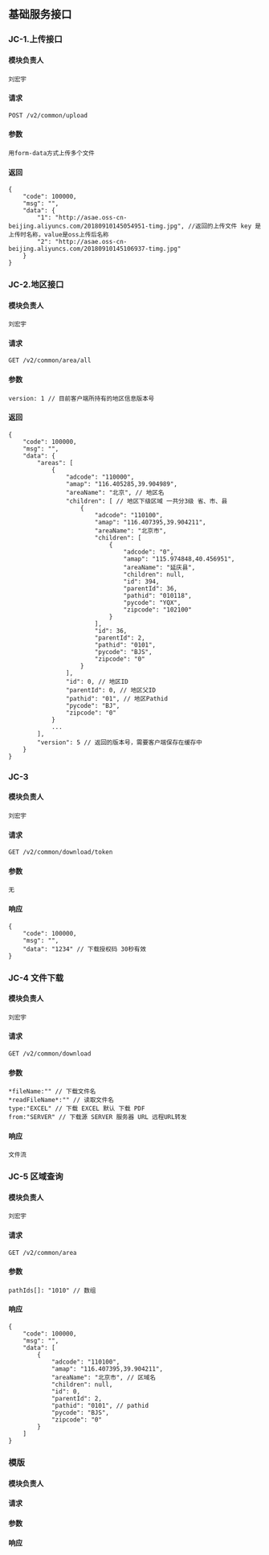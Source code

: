 ## 基础服务接口

### JC-1.上传接口
#### 模块负责人
    刘宏宇
#### 请求
    POST /v2/common/upload
#### 参数
    用form-data方式上传多个文件
#### 返回
    {
        "code": 100000,
        "msg": "",
        "data": {
            "1": "http://asae.oss-cn-beijing.aliyuncs.com/20180910145054951-timg.jpg", //返回的上传文件 key 是上传时名称，value是oss上传后名称
            "2": "http://asae.oss-cn-beijing.aliyuncs.com/20180910145106937-timg.jpg"
        }
    }

### JC-2.地区接口
#### 模块负责人
    刘宏宇
#### 请求
    GET /v2/common/area/all
#### 参数
    version: 1 // 目前客户端所持有的地区信息版本号
#### 返回
    {
        "code": 100000,
        "msg": "",
        "data": {
            "areas": [
                {
                    "adcode": "110000",
                    "amap": "116.405285,39.904989",
                    "areaName": "北京", // 地区名
                    "children": [ // 地区下级区域 一共分3级 省、市、县
                        {
                            "adcode": "110100",
                            "amap": "116.407395,39.904211",
                            "areaName": "北京市",
                            "children": [
                                {
                                    "adcode": "0",
                                    "amap": "115.974848,40.456951",
                                    "areaName": "延庆县",
                                    "children": null,
                                    "id": 394,
                                    "parentId": 36,
                                    "pathid": "010118",
                                    "pycode": "YQX",
                                    "zipcode": "102100"
                                }
                            ],
                            "id": 36,
                            "parentId": 2,
                            "pathid": "0101",
                            "pycode": "BJS",
                            "zipcode": "0"
                        }
                    ],
                    "id": 0, // 地区ID
                    "parentId": 0, // 地区父ID
                    "pathid": "01", // 地区Pathid
                    "pycode": "BJ",
                    "zipcode": "0"
                }
                ...
            ],
            "version": 5 // 返回的版本号，需要客户端保存在缓存中
        }
    }

### JC-3
#### 模块负责人
    刘宏宇
#### 请求
    GET /v2/common/download/token
#### 参数
    无
#### 响应
    {
        "code": 100000,
        "msg": "",
        "data": "1234" // 下载授权码 30秒有效
    }


### JC-4 文件下载
#### 模块负责人
    刘宏宇
#### 请求
    GET /v2/common/download
#### 参数
    *fileName:"" // 下载文件名
    *readFileName*:"" // 读取文件名
    type:"EXCEL" // 下载 EXCEL 默认 下载 PDF
    from:"SERVER" // 下载源 SERVER 服务器 URL 远程URL转发
#### 响应
    文件流


### JC-5 区域查询
#### 模块负责人
    刘宏宇
#### 请求
    GET /v2/common/area
#### 参数
    pathIds[]: "1010" // 数组
#### 响应
    {
        "code": 100000,
        "msg": "",
        "data": [
            {
                "adcode": "110100",
                "amap": "116.407395,39.904211",
                "areaName": "北京市", // 区域名
                "children": null,
                "id": 0,
                "parentId": 2,
                "pathid": "0101", // pathid
                "pycode": "BJS",
                "zipcode": "0"
            }
        ]
    }   



### 模版
#### 模块负责人
#### 请求
#### 参数
#### 响应